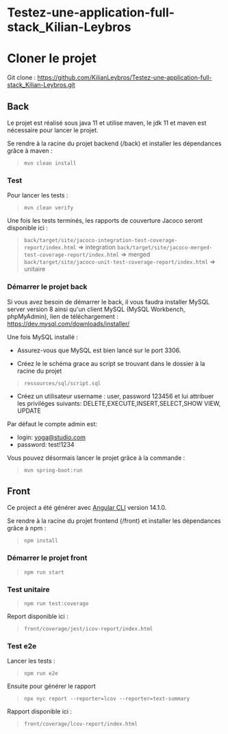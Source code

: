 # Testez-une-application-full-stack_Kilian-Leybros

# Cloner le projet

Git clone : https://github.com/KilianLeybros/Testez-une-application-full-stack_Kilian-Leybros.git

## Back

Le projet est réalisé sous java 11 et utilise maven, le jdk 11 et maven est nécessaire pour lancer le projet.

Se rendre à la racine du projet backend (/back) et installer les dépendances grâce à maven :

> `mvn clean install`

### Test

Pour lancer les tests :

> `mvn clean verify`

Une fois les tests terminés, les rapports de couverture Jacoco seront disponible ici :

> `back/target/site/jacoco-integration-test-coverage-report/index.html` => integration
> `back/target/site/jacoco-merged-test-coverage-report/index.html` => merged
> `back/target/site/jacoco-unit-test-coverage-report/index.html` => unitaire

### Démarrer le projet back

Si vous avez besoin de démarrer le back, il vous faudra installer MySQL server version 8 ainsi qu'un client MySQL (MySQL Workbench, phpMyAdmin),
lien de téléchargement : https://dev.mysql.com/downloads/installer/

Une fois MySQL installé :

- Assurez-vous que MySQL est bien lancé sur le port 3306.

- Créez le le schéma grace au script se trouvant dans le dossier à la racine du projet

> `ressources/sql/script.sql`

- Créez un utilisateur username : user, password 123456 et lui attribuer les priviléges suivants: DELETE,EXECUTE,INSERT,SELECT,SHOW VIEW, UPDATE

Par défaut le compte admin est:

- login: yoga@studio.com
- password: test!1234

Vous pouvez désormais lancer le projet grâce à la commande :

> `mvn spring-boot:run`

## Front

Ce project a été générer avec [Angular CLI](https://github.com/angular/angular-cli) version 14.1.0.

Se rendre à la racine du projet frontend (/front) et installer les dépendances grâce à npm :

> `npm install`

### Démarrer le projet front

> `npm run start`

### Test unitaire

> `npm run test:coverage`

Report disponible ici :

> `front/coverage/jest/icov-report/index.html`

### Test e2e

Lancer les tests :

> `npm run e2e`

Ensuite pour générer le rapport

> `npx nyc report --reporter=lcov --reporter=text-summary`

Rapport disponible ici :

> `front/coverage/lcov-report/index.html`
